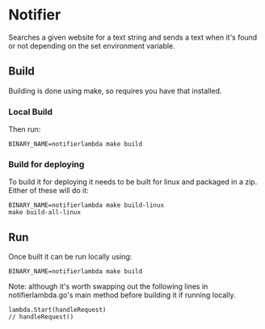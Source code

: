 # Notifier
Searches a given website for a text string and sends a text when it's found or not depending on the set environment variable.

## Build
Building is done using make, so requires you have that installed.

### Local Build
Then run:
```
BINARY_NAME=notifierlambda make build
```

### Build for deploying
To build it for deploying it needs to be built for linux and packaged in a zip.
Either of these will do it:
```
BINARY_NAME=notifierlambda make build-linux
make build-all-linux
```

## Run
Once built it can be run locally using:
```
BINARY_NAME=notifierlambda make build
```

Note: although it's worth swapping out the following lines in notifierlambda.go's main
method before building it if running locally.
```
lambda.Start(handleRequest)
// handleRequest()
```

